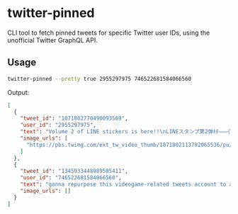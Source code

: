 # twitter-pinned

CLI tool to fetch pinned tweets for specific Twitter user IDs, using the
unofficial Twitter GraphQL API.

## Usage

```sh
twitter-pinned --pretty true 2955297975 746522681584066560
```

Output:

```json
[
  {
    "tweet_id": "1071802770490093569",
    "user_id": "2955297975",
    "text": "Volume 2 of LINE stickers is here!!\nLINEスタンプ第2弾ｷﾀ―――(ﾟ∀ﾟ)―――― !!\n\nhttps://t.co/mSeSEUh1Or https://t.co/o77tYzGyPl",
    "image_urls": [
      "https://pbs.twimg.com/ext_tw_video_thumb/1071802113792065536/pu/img/s-I1vi0je3RMrYmk.jpg"
    ]
  },
  {
    "tweet_id": "1345933448989585411",
    "user_id": "746522681584066560",
    "text": "gonna repurpose this videogame-related tweets account to a general purpose \"tweets that I think are too mundane for me to post on main because I have way too many followers\" account",
    "image_urls": []
  }
]
```

